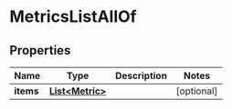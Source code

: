 

# MetricsListAllOf


## Properties

Name | Type | Description | Notes
------------ | ------------- | ------------- | -------------
**items** | [**List&lt;Metric&gt;**](Metric.md) |  |  [optional]



